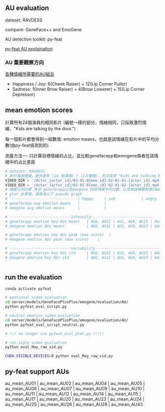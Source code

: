 ## AU evaluation

dataset: RAVDESS

compare: GeneFace++ and EmoGene

AU detection toolkit: py-feat

[py-feat AU explaination](https://py-feat.org/pages/au_reference.html)

### AU 重要觀察方向
[各種情緒所需要的AU組合](https://imotions.com/blog/learning/research-fundamentals/facial-action-coding-system/)

- Happiness / Joy: 6(Cheek Raiser) + 12(Lip Corner Puller)
- Sadness: 1(Inner Brow Raiser) + 4(Brow Lowerer) + 15(Lip Corner Depressor)





## mean emotion scores
計算所有24個演員的相同影片
(編號一樣的部分，情緒相同，只採取激烈情緒、"Kids are talking by the door.")

每一個影片都會得到一組數值: emotion means，也就是該情緒在影片中的平均分數(由py-feat偵測到的)

測量方法一: 只計算目標情緒的占比，並比較genefacepp和emogene兩者在該情緒中的占比差距

```python
# dataset: RAVDESS
# 對於每個情緒，總共會有 (24 個演員) * (2次重複)，先只採用 "Kids are talking by the door."
VIDEO_DIR = '/Actor_{actor_id}/03-01-0{emo_id}-02-01-01-{actor_id}.mp4' # 第一次重複
VIDEO_DIR = '/Actor_{actor_id}/03-01-0{emo_id}-02-01-02-{actor_id}.mp4' # 第二次重複
# 隨後分別計算 來自 genefacepp以及emogene 的該情緒平均分數，以及每個情緒對應的AU
# plot 出表格，表格為以下 pseudo graph
# -------------------------------| happy     | sad            | angry                | fearful                            | disgust         | surprised           | AU25
# genefacepp avg emotion means   |           |
# emogene avg emotion means      |           |

# ----------------------------intensity-----------------------------
# genefacepp emotion key AUs means   | AU6, AU12 | AU1, AU4, AU15 | AU4, AU5, AU7, AU23  | AU1, AU2, AU4, AU5, AU7, AU20, AU26| AU9, AU15, AU16 | AU1, AU2, AU5, AU26 |
# emogene emotion AUs means          | AU6, AU12 | AU1, AU4, AU15 | AU4, AU5, AU7, AU23  | AU1, AU2, AU4, AU5, AU7, AU20, AU26| AU9, AU15, AU16 | AU1, AU2, AU5, AU26 |

# genefacepp emotion key AUs peak (max score)  |
# emogene emotion AUs peak (max score)    | 

# ----------------------------variability-----------------------------
# genefacepp emotion key AUs std     | AU6, AU12 | AU1, AU4, AU15 | AU4, AU5, AU7, AU23  | AU1, AU2, AU4, AU5, AU7, AU20, AU26| AU9, AU15, AU16 | AU1, AU2, AU5, AU26 |
# emogene emotion key AUs std        | AU6, AU12 | AU1, AU4, AU15 | AU4, AU5, AU7, AU23  | AU1, AU2, AU4, AU5, AU7, AU20, AU26| AU9, AU15, AU16 | AU1, AU2, AU5, AU26 |



```

## run the evaluation
```bash
conda activate pyfeat

# emotional video evaluation
cd server/models/GeneFacePlusPlus/emogene/evaluation/AU/
python pyfeat_eval_script.py

# neutral emotion video evaluation
cd server/models/GeneFacePlusPlus/emogene/evaluation/AU/
python pyfeat_eval_script_neutral.py

# !!! no longer use pyfeat_eval_plot.py !!!!!

# run sigle video evaluation
python eval_May_raw_vid.py

CUDA_VISIBLE_DEVICES=0 python eval_May_raw_vid.py

```


## py-feat support AUs

au_mean_AU01       | au_mean_AU02       | au_mean_AU04       | au_mean_AU05       | au_mean_AU06        | au_mean_AU07       | au_mean_AU09       | au_mean_AU10       | au_mean_AU11       | au_mean_AU12        | au_mean_AU14        | au_mean_AU15       | au_mean_AU17    | au_mean_AU20       | au_mean_AU23        | au_mean_AU24        | au_mean_AU25       | au_mean_AU26       | au_mean_AU28        | au_mean_AU43        